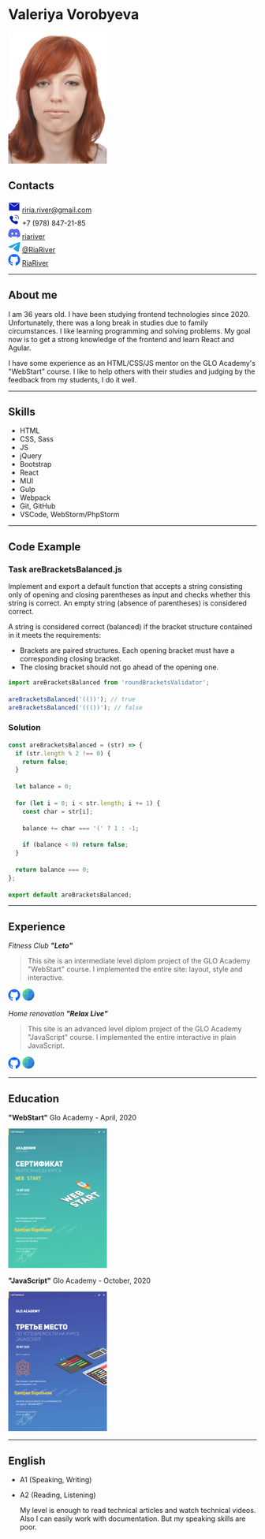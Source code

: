 # Valeriya Vorobyeva

![Photo][photo]

## Contacts

![E-Mail:][mail] riria.river@gmail.com \
![Phone:][phone] +7 (978) 847-21-85 \
![Discord:][discord] [riariver](https://discordapp.com/users/675686758448627713) \
![Telegram:][telegram] [@RiaRiver](https://t.me/RiaRiver) \
![Github:][github] [RiaRiver](https://github.com/RiaRiver/)

---

## About me

I am 36 years old. I have been studying frontend technologies since 2020. Unfortunately, there was a long break in studies due to family circumstances. I like learning programming and solving problems. My goal now is to get a strong knowledge of the frontend and learn React and Agular.

I have some experience as an HTML/CSS/JS mentor on the GLO Academy's "WebStart" course. I like to help others with their studies and judging by the feedback from my students, I do it well.

---

## Skills

- HTML
- СSS, Sass
- JS
- jQuery
- Bootstrap
- React
- MUI
- Gulp
- Webpack
- Git, GitHub
- VSCode, WebStorm/PhpStorm

---

## Code Example

### Task areBracketsBalanced.js

Implement and export a default function that accepts a string consisting only of opening and closing parentheses as input and checks whether this string is correct. An empty string (absence of parentheses) is considered correct.

A string is considered correct (balanced) if the bracket structure contained in it meets the requirements:

- Brackets are paired structures. Each opening bracket must have a corresponding closing bracket.
- The closing bracket should not go ahead of the opening one.

```javascript
import areBracketsBalanced from 'roundBracketsValidator';

areBracketsBalanced('(())'); // true
areBracketsBalanced('((())'); // false
```

### Solution

```JavaScript
const areBracketsBalanced = (str) => {
  if (str.length % 2 !== 0) {
    return false;
  }

  let balance = 0;

  for (let i = 0; i < str.length; i += 1) {
    const char = str[i];

    balance += char === '(' ? 1 : -1;

    if (balance < 0) return false;
  }

  return balance === 0;
};

export default areBracketsBalanced;
```

---

## Experience

_Fitness Club **"Leto"**_

> This site is an intermediate level diplom project of the GLO Academy "WebStart" course. I implemented the entire site: layout, style and interactive.

[![Github:][github]](https://github.com/RiaRiver/WS-Leto)
[![Web:][web]](https://riariver.github.io/WS-Leto)

_Home renovation **"Relax Live"**_

> This site is an advanced level diplom project of the GLO Academy "JavaScript" course. I implemented the entire interactive in plain JavaScript.

[![Github:][github]](https://github.com/RiaRiver/JS-Diplom)
[![Web:][web]](https://riariver.github.io/JS-Diplom/)

---

## Education

**"WebStart"** Glo Academy - April, 2020

[![Ws sertificate:][ws-sert]](/img/GLO-WebStart-sert.png)

**"JavaScript"** Glo Academy - October, 2020

[![Ws sertificate:][js-sert]](/img/GLO-JavaScript-sert.png)

---

## English

- A1 (Speaking, Writing)
- A2 (Reading, Listening)

  My level is enough to read technical articles and watch technical videos. Also I can easily work with documentation. But my speaking skills are poor.

[photo]: /img/photo.jpg
[mail]: /img/mail.png
[phone]: /img/phone.png
[discord]: /img/discord.png
[telegram]: /img/telegram.png
[github]: /img/github.png
[ws-sert]: /img/GLO-WebStart-sert-preview.png
[js-sert]: /img/GLO-JavaScript-sert-preview.png
[web]: /img/web.png

